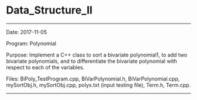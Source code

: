 # Data_Structure_II

-----
Date: 2017-11-05

Program: Polynomial

Purpose: 
  Implement a C++ class to sort a bivariate polynomial1, to add two bivariate polynomials, and to differentiate the bivariate polynomial with respect to each of the variables.

Files: BiPoly_TestProgram.cpp, BiVarPolynomial.h, BiVarPolynomial.cpp, mySortObj.h, mySortObj.cpp, polys.txt (input testing file), Term.h,  Term.cpp.
  
---------

